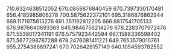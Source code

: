 710.6324638512052
670.0859876840459
670.7397330170481
656.4185985806278
700.5875622372101
695.3186876862944
669.1171975813276
691.351192812205
666.6817541705133
676.9876640693369
645.9846756214276
678.2283707972476
671.5538017341191
676.5757923442594
667.1588336598402
671.5677298787288
678.2476081411221
649.7653579010761
655.2754386897241
670.7026428157149
640.1054593782552